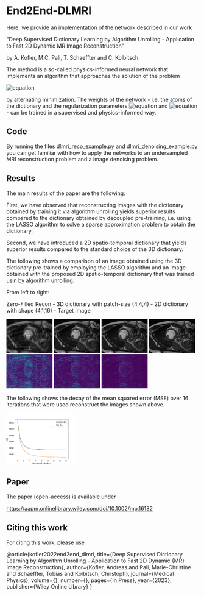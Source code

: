 # End2End-DLMRI

Here, we provide an implementation of the network described in our work

"Deep Supervised Dictionary Learning by Algorithm Unrolling - Application to Fast 2D Dynamic MR Image Reconstruction"

by A. Kofler, M.C. Pali, T. Schaeffter and C. Kolbitsch.

The method is a so-called physics-informed neural network that implements an algorithm that approaches the solution of the problem

![equation](https://latex.codecogs.com/svg.image?\underset{\mathbf{x},&space;\\{\boldsymbol{\gamma}_j\\}_j}{\mathrm{min}}&space;\frac{1}{2}\|\|&space;\mathbf{F}_I\mathbf{x}&space;&space;&space;-\mathbf{y}_I\|\|_2^2&space;&plus;&space;\frac{\lambda}{2}&space;\sum_{j=1}^{N_{\mathbf{d},\mathbf{s}}}&space;\|\|&space;\mathbf{R}_j^{\mathbf{d},&space;\mathbf{s}}&space;\mathbf{x}&space;-&space;\mathbf{\Psi}&space;\boldsymbol{\gamma}_j&space;\|\|_2^2&space;&plus;&space;\beta&space;\sum_{j=1}^{N_{\mathbf{d},\mathbf{s}}}&space;\|\|&space;\boldsymbol{\gamma}_j\|\|_1)

by alternating minimization. The weights of the network - i.e. the atoms of the dictionary and the regularization parameters ![equation](https://latex.codecogs.com/svg.image?\lambda) and ![equation](https://latex.codecogs.com/svg.image?\beta) - can be trained in a supervised and physics-informed way.

## Code

By running the files dlmri_reco_example.py and dlmri_denoising_example.py you can get familiar with how to apply the networks to an undersampled MRI reconstruction problem and a image denoising problem.

## Results

The main results of the paper are the following: 

First, we have observed that reconstructing images with the dictionary obtained by training it via algorithm unrolling yields superior results compared to the dictionary obtained by decoupled pre-training, i.e. using the LASSO algorithm to solve a sparse approximation problem to obtain the dictionary. 

Second, we have introduced a 2D spatio-temporal dictionary that yields superior results compared to the standard choice of the 3D dictionary. 

The following shows a comparison of an image obtained using the 3D dictionary pre-trained by employing the LASSO algorithm and an image obtained with the proposed 2D spatio-temporal dictionary that was trained usin by algorithm unrolling.

From left to right: 

Zero-Filled Recon - 3D dictionary with patch-size (4,4,4) - 2D dictionary with shape (4,1,16) - Target image

<img src="results/gifs/xu.gif" width="24%"/> <img src="results/gifs/xDL_lasso.gif" width="24%"/> <img src="results/gifs/xDL_nn.gif" width="24%"/> <img src="results/gifs/xf.gif" width="24%"/>
<img src="results/gifs/exu.gif" width="24%"/> <img src="results/gifs/exDL_lasso.gif" width="24%"/> <img src="results/gifs/exDL_nn.gif" width="24%"/> 

The following shows the decay of the mean squared error (MSE) over 16 iterations that were used reconstruct the images shown above.


<img src="results/mse.png" width="36%"/>

## Paper

The paper (open-access) is available under

https://aapm.onlinelibrary.wiley.com/doi/10.1002/mp.16182

## Citing this work
For citing this work, please use

@article{kofler2022end2end_dlmri,
  title={Deep Supervised Dictionary Learning by Algorithm Unrolling - Application to Fast 2D Dynamic {MR} Image Reconstruction},
  author={Kofler, Andreas and Pali, Marie-Christine and Schaeffter, Tobias and Kolbitsch, Christoph},
  journal={Medical Physics},
  volume={},
  number={},
  pages={In Press},
  year={2023},
  publisher={Wiley Online Library}
}
